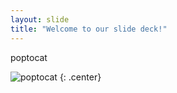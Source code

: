```yaml
---
layout: slide
title: "Welcome to our slide deck!"
---
```


poptocat

![poptocat](https://octodex.github.com/images/poptocat.png)
{: .center}
